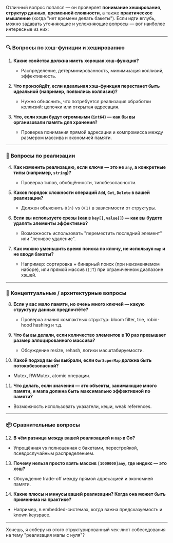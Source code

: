 Отличный вопрос попался — он проверяет **понимание хеширования**, **структур данных**, **временной сложности**, а также **практическое мышление** (когда "нет времени делать бакеты"). Если идти вглубь, можно задавать уточняющие и усложняющие вопросы — вот наиболее интересные из них:

---

### 🔍 **Вопросы по хэш-функции и хешированию**

1. **Какие свойства должна иметь хорошая хэш-функция?**

   * Распределение, детерминированность, минимизация коллизий, эффективность.

2. **Что произойдёт, если идеальная хэш-функция перестанет быть идеальной (например, появились коллизии)?**

   * Нужно объяснить, что потребуется реализация обработки коллизий: цепочки или открытая адресация.

3. **Что, если хэши будут огромными (`int64`) — как бы вы организовали память для хранения?**

   * Проверка понимания прямой адресации и компромисса между размером массива и экономией памяти.

---

### 🔩 **Вопросы по реализации**

4. **Как изменить реализацию, если ключи — это не `any`, а конкретные типы (например, `string`)?**

   * Проверка типов, обобщённости, типобезопасности.

5. **Каков порядок сложности операций `Add`, `Get`, `Delete` в вашей реализации?**

   * Должен объяснить `O(n)` vs `O(1)` в зависимости от структуры.

6. **Если вы используете срезы (как в `key[]`, `value[]`) — как вы будете удалять элементы эффективно?**

   * Возможность использовать "переместить последний элемент" или "ленивое удаление".

7. **Как можно уменьшить время поиска по ключу, не используя `map` и не вводя бакеты?**

   * Например: сортировка + бинарный поиск (при неизменяемом наборе), или прямой массив (`[]T`) при ограниченном диапазоне хэшей.

---

### 🧠 **Концептуальные / архитектурные вопросы**

8. **Если у вас мало памяти, но очень много ключей — какую структуру данных предпочтёте?**

   * Проверка знания компактных структур: bloom filter, trie, robin-hood hashing и т.д.

9. **Что бы вы делали, если количество элементов в 10 раз превышает размер аллоцированного массива?**

   * Обсуждение resize, rehash, логики масштабируемости.

10. **Какой подход вы бы выбрали, если `OurSuperMap` должна быть потокобезопасной?**

* Mutex, RWMutex, atomic операции.

11. **Что делать, если значения — это объекты, занимающие много памяти, и мапа должна быть максимально эффективной по памяти?**

* Возможность использовать указатели, кеши, weak references.

---

### 📦 **Сравнительные вопросы**

12. **В чём разница между вашей реализацией и `map` в Go?**

* Упрощённая vs полноценная с бакетами, перестройкой, псевдослучайным распределением.

13. **Почему нельзя просто взять массив `[1000000]any`, где индекс — это хэш?**

* Обсуждение trade-off между прямой адресацией и экономией памяти.

14. **Какие плюсы и минусы вашей реализации? Когда она может быть применима на практике?**

* Например, в embedded-системах, когда важна предсказуемость и known keyspace.

---

Хочешь, я соберу из этого структурированный чек-лист собеседования на тему "реализация мапы с нуля"?
